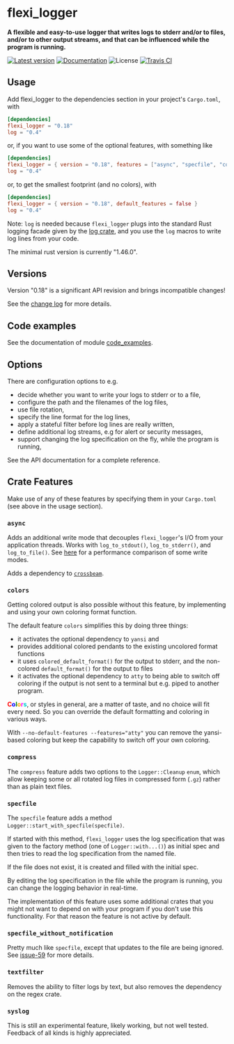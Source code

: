 # flexi_logger

**A flexible and easy-to-use logger that writes logs to stderr and/or to files, and/or to
other output streams, and that can be influenced while the program is running.**

[![Latest version](https://img.shields.io/crates/v/flexi_logger.svg)](https://crates.io/crates/flexi_logger)
[![Documentation](https://docs.rs/flexi_logger/badge.svg)](https://docs.rs/flexi_logger)
![License](https://img.shields.io/crates/l/flexi_logger.svg)
[![Travis CI](https://travis-ci.org/emabee/flexi_logger.svg?branch=master)](https://travis-ci.org/emabee/flexi_logger)

## Usage

Add flexi_logger to the dependencies section in your project's `Cargo.toml`, with

```toml
[dependencies]
flexi_logger = "0.18"
log = "0.4"
```

or, if you want to use some of the optional features, with something like

```toml
[dependencies]
flexi_logger = { version = "0.18", features = ["async", "specfile", "compress"] }
log = "0.4"
```

or, to get the smallest footprint (and no colors), with

```toml
[dependencies]
flexi_logger = { version = "0.18", default_features = false }
log = "0.4"
```

Note: `log` is needed because `flexi_logger` plugs into the standard Rust logging facade given
by the [log crate](https://crates.io/crates/log),
and you use the ```log``` macros to write log lines from your code.

The minimal rust version is currently "1.46.0".

## Versions

Version "0.18" is a significant API revision and brings incompatible changes!

See the [change log](https://github.com/emabee/flexi_logger/blob/master/CHANGELOG.md) for more details.

## Code examples

See the documentation of module
[code_examples](https://docs.rs/flexi_logger/latest/flexi_logger/code_examples/index.html).

## Options

There are configuration options to e.g.

* decide whether you want to write your logs to stderr or to a file,
* configure the path and the filenames of the log files,
* use file rotation,
* specify the line format for the log lines,
* apply a stateful filter before log lines are really written,
* define additional log streams, e.g for alert or security messages,
* support changing the log specification on the fly, while the program is running,

See the API documentation for a complete reference.

## Crate Features

Make use of any of these features by specifying them in your `Cargo.toml`
(see above in the usage section).

### **`async`**

Adds an additional write mode that decouples `flexi_logger`'s I/O from your application threads. Works with `log_to_stdout()`, `log_to_stderr()`, and `log_to_file()`. See [here](./docs/diagrams.pdf) for a performance comparison of some write modes.

Adds a dependency to [`crossbeam`](https://docs.rs/crossbeam/0.8.1/crossbeam/index.html).

### **`colors`**

Getting colored output is also possible without this feature,
by implementing and using your own coloring format function.

The default feature `colors` simplifies this by doing three things:

* it activates the optional dependency to `yansi` and
* provides additional colored pendants to the existing uncolored format functions
* it uses `colored_default_format()` for the output to stderr,
  and the non-colored `default_format()` for the output to files
* it activates the optional dependency to `atty` to being able to switch off
  coloring if the output is not sent to a terminal but e.g. piped to another program.

**<span style="color:red">C</span><span style="color:blue">o</span><span style="color:green">l</span><span style="color:orange">o</span><span style="color:magenta">r</span><span style="color:darkturquoise">s</span>**,
or styles in general, are a matter of taste, and no choice will fit every need. So you can override the default formatting and coloring in various ways.

With `--no-default-features --features="atty"` you can remove the yansi-based coloring but keep the capability to switch off your own coloring.

### **`compress`**

The `compress` feature adds two options to the `Logger::Cleanup` `enum`, which allow keeping some
or all rotated log files in compressed form (`.gz`) rather than as plain text files.

### **`specfile`**

The `specfile` feature adds a method `Logger::start_with_specfile(specfile)`.

If started with this method, `flexi_logger` uses the log specification
that was given to the factory method (one of `Logger::with...()`) as initial spec
and then tries to read the log specification from the named file.

If the file does not exist, it is created and filled with the initial spec.

By editing the log specification in the file while the program is running,
you can change the logging behavior in real-time.

The implementation of this feature uses some additional crates that you might
not want to depend on with your program if you don't use this functionality.
For that reason the feature is not active by default.

### **`specfile_without_notification`**

Pretty much like `specfile`, except that updates to the file are being ignored.
See [issue-59](https://github.com/emabee/flexi_logger/issues/59) for more details.

### **`textfilter`**

Removes the ability to filter logs by text, but also removes the dependency on the regex crate.

### **`syslog`**

This is still an experimental feature, likely working, but not well tested.
Feedback of all kinds is highly appreciated.
